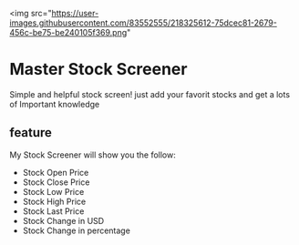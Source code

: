 <img src="https://user-images.githubusercontent.com/83552555/218325612-75dcec81-2679-456c-be75-be240105f369.png"

# Master Stock Screener
Simple and helpful stock screen!
just add your favorit stocks and get a lots of Important knowledge
## feature
My Stock Screener will show you the follow:
* Stock Open Price
* Stock Close Price
* Stock Low Price
* Stock High Price
* Stock Last Price
* Stock Change in USD
* Stock Change in percentage 
